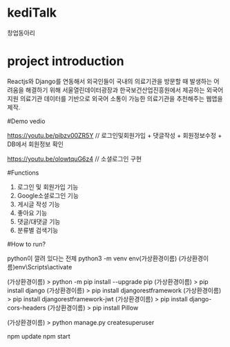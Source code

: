 # kediTalk
창업동아리

# project introduction

Reactjs와 Django를 연동해서 
외국인들이 국내의 의료기관을 방문할 때 발생하는 어려움을 해결하기 위해 
서울열린데이터광장과 한국보건산업진흥원에서 제공하는 외국어 지원 의료기관 데이터를 기반으로 
외국어 소통이 가능한 의료기관을 추천해주는 웹앱을 제작.

#Demo vedio

https://youtu.be/pibzv00ZR5Y
// 로그인및회원가입 + 댓글작성 + 회원정보수정 + DB에서 회원정보 확인

https://youtu.be/olowtquG6z4
// 소셜로그인 구현

#Functions
1. 로그인 및 회원가입 기능
2. Google소셜로그인 기능
3. 게시글 작성 기능
4. 좋아요 기능
5. 댓글/대댓글 기능
6. 분류별 검색기능

#How to run?

<backend>
python이 깔려 있다는 전제
python3 -m venv env(가상환경이름)
(가상환경이름)env\Scripts\activate

(가상환경이름) > python -m pip install --upgrade pip
(가상환경이름) > pip install django
(가상환경이름) > pip install djangorestframework
(가상환경이름) > pip install djangorestframework-jwt
(가상환경이름) > pip install django-cors-headers
(가상환경이름) > pip install Pillow

(가상환경이름) > python manage.py createsuperuser


<frontend>
npm update
npm start
